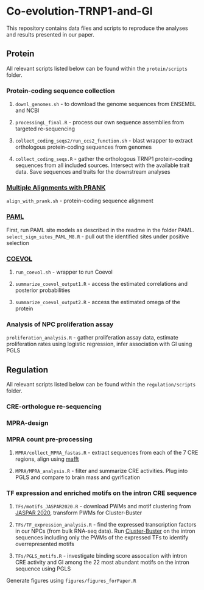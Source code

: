 # Co-evolution-TRNP1-and-GI
This repository contains data files and scripts to reproduce the analyses and results presented in our paper.

## Protein

All relevant scripts listed below can be found within the `protein/scripts` folder.

### Protein-coding sequence collection 

1) `downl_genomes.sh` - to download the genome sequences from ENSEMBL and NCBI

2) `processingL_final.R` - process our own sequence assemblies from targeted re-sequencing

3) `collect_coding_seqs2/run_ccs2_function.sh` - blast wrapper to extract orthologous protein-coding sequences from genomes 

4) `collect_coding_seqs.R` - gather the orthologous TRNP1 protein-coding sequences from all included sources. Intersect with the available trait data. Save sequences and traits for the downstream analyses

### [Multiple Alignments with PRANK](http://wasabiapp.org/software/prank/)
`align_with_prank.sh` -  protein-coding sequence alignment


### [PAML](http://abacus.gene.ucl.ac.uk/software/paml.html)
First, run PAML site models as described in the readme in the folder PAML.
`select_sign_sites_PAML_M8.R` - pull out the identified sites under positive selection

### [COEVOL](https://github.com/bayesiancook/coevol)

1) `run_coevol.sh` - wrapper to run Coevol

2) `summarize_coevol_output1.R` - access the estimated correlations and posterior probabilities

3) `summarize_coevol_output2.R` - access the estimated omega of the protein

### Analysis of NPC proliferation assay
`proliferation_analysis.R` - gather proliferation assay data, estimate proliferation rates using logistic regression, infer association with GI using PGLS


## Regulation

All relevant scripts listed below can be found within the `regulation/scripts` folder.

### CRE-orthologue re-sequencing 

### MPRA-design

### MPRA count pre-processing
1) `MPRA/collect_MPRA_fastas.R` - extract sequences from each of the 7 CRE regions, align using [mafft](https://mafft.cbrc.jp/alignment/software/)

2) `MPRA/MPRA_analysis.R` - filter and summarize CRE activities. Plug into PGLS and compare to brain mass and gyrification

### TF expression and enriched motifs on the intron CRE sequence

1) `TFs/motifs_JASPAR2020.R` - download PWMs and motif clustering from [JASPAR 2020](http://jaspar.genereg.net/downloads/), transform PWMs for Cluster-Buster

2) `TFs/TF_expression_analysis.R` - find the expressed transcription factors in our NPCs (from bulk RNA-seq data). Run [Cluster-Buster](http://cagt.bu.edu/page/ClusterBuster_download) on the intron sequences including only the PWMs of the expressed TFs to identify overrepresented motifs

3) `TFs/PGLS_motifs.R` - investigate binding score assocation with intron CRE activity and GI among the 22 most abundant motifs on the intron sequence using PGLS



Generate figures using `figures/figures_forPaper.R`

